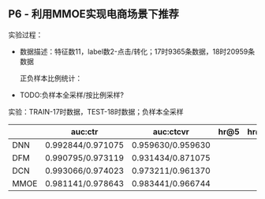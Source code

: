 ## P6 - 利用MMOE实现电商场景下推荐

实验过程：

* 数据描述：特征数11，label数2-点击/转化；17时9365条数据，18时20959条数据

  正负样本比例统计：

* TODO:负样本全采样/按比例采样?

实验：TRAIN-17时数据，TEST-18时数据；负样本全采样

|      | auc:ctr           | auc:ctcvr         | hr@5 | hr@10 | config                                       |
| ---- | ----------------- | ----------------- | ---- | ----- | -------------------------------------------- |
| DNN  | 0.992844/0.971075 | 0.959630/0.959630 |      |       | embed8,batch32,epoch30000,mlp[64,32]         |
| DFM  | 0.990795/0.973119 | 0.931434/0.871075 |      |       | embed8,batch32,epoch30000,mlp[64,32]         |
| DCN  | 0.993066/0.974023 | 0.973211/0.961370 |      |       | embed8,batch32,epoch30000,mlp[64,32],cln2    |
| MMOE | 0.981141/0.978643 | 0.983441/0.966744 |      |       | embed8,batch32,epoch30000,mlp[32,16],expert3 |



